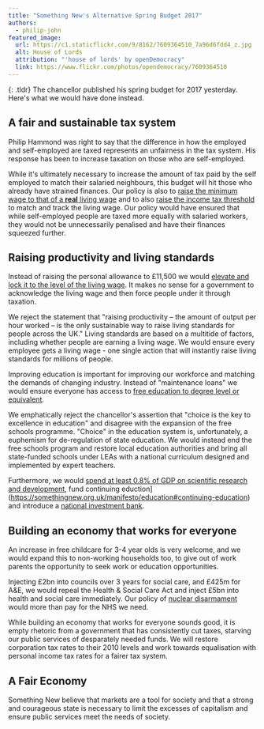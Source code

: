 ```yaml
---
title: "Something New's Alternative Spring Budget 2017"
authors:
  - philip-john
featured_image:
  url: https://c1.staticflickr.com/9/8162/7609364510_7a96d6fdd4_z.jpg
  alt: House of Lords
  attribution: "'house of lords' by openDemocracy"
  link: https://www.flickr.com/photos/opendemocracy/7609364510
---
```


{: .tldr}
The chancellor published his spring budget for 2017 yesterday. Here's what we would have done instead.

## A fair and sustainable tax system

Philip Hammond was right to say that the difference in how the employed and self-employed are taxed represents an unfairness in the tax system. His response has been to increase taxation on those who are self-employed.

While it's ultimately necessary to increase the amount of tax paid by the self employed to match their salaried neighbours, this budget will hit those who already have strained finances. Our policy is also to [raise the minimum wage to that of a **real** living wage](https://somethingnew.org.uk/manifesto/economy#minimum-wage) and to also [raise the income tax threshold](https://somethingnew.org.uk/manifesto/economy#taxation) to match and track the living wage. Our policy would have ensured that while self-employed people are taxed more equally with salaried workers, they would not be unnecessarily penalised and have their finances squeezed further.

## Raising productivity and living standards

Instead of raising the personal allowance to £11,500 we would [elevate and lock it to the level of the living wage](https://somethingnew.org.uk/manifesto/economy#minimum-wage). It makes no sense for a government to acknowledge the living wage and then force people under it through taxation.

We reject the statement that "raising productivity – the amount of output per hour worked – is the only sustainable way to raise living standards for people across the UK." Living standards are based on a multitide of factors, including whether people are earning a living wage. We would ensure every employee gets a living wage - one single action that will instantly raise living standards for millions of people.

Improving education is important for improving our workforce and matching the demands of changing industry. Instead of "maintenance loans" we would ensure everyone has access to [free education to degree level or equivalent](https://somethingnew.org.uk/manifesto/education#funding).

We emphatically reject the chancellor's assertion that "choice is the key to excellence in education" and disagree with the expansion of the free schools programme. "Choice" in the education system is, unfortunately, a euphemism for de-regulation of state education. We would instead end the free schools program and restore local education authorities and bring all state-funded schools under LEAs with a national curriculum designed and implemented by expert teachers.

Furthermore, we would [spend at least 0.8% of GDP on scientific research and development](https://somethingnew.org.uk/manifesto/science#science-funding[), fund continuing eduction](https://somethingnew.org.uk/manifesto/education#continuing-education) and introduce a [national investment bank](https://somethingnew.org.uk/manifesto/economy#national-investment-bank).

## Building an economy that works for everyone

An increase in free childcare for 3-4 year olds is very welcome, and we would expand this to non-working households too, to give out of work parents the opportunity to seek work or education opportunities.

Injecting £2bn into councils over 3 years for social care, and £425m for A&E, we would repeal the Health & Social Care Act and inject £5bn into health and social care immediately. Our policy of [nuclear disarmament](https://somethingnew.org.uk/manifesto/foreign_policy#nuclear-disarmament) would more than pay for the NHS we need.

While building an economy that works for everyone sounds good, it is empty rhetoric from a government that has consistently cut taxes, starving our public services of desparately needed funds. We will restore corporation tax rates to their 2010 levels and work towards equalisation with personal income tax rates for a fairer tax system.

## A Fair Economy

Something New believe that markets are a tool for society and that a strong and courageous state is necessary to limit the excesses of capitalism and ensure public services meet the needs of society.
